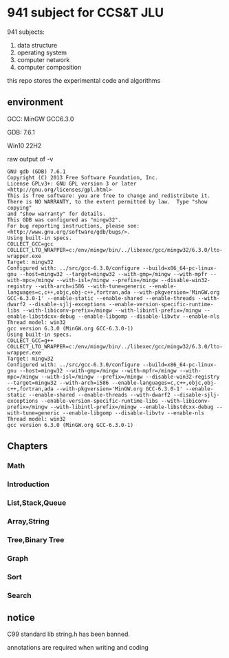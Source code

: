 # 941 subject for CCS&T JLU

941 subjects:

1. data structure
2. operating system
3. computer network
4. computer composition

this repo stores the experimental code and algorithms

## environment

GCC: MinGW GCC6.3.0

GDB: 7.6.1

Win10 22H2

raw output of -v

```text
GNU gdb (GDB) 7.6.1
Copyright (C) 2013 Free Software Foundation, Inc.
License GPLv3+: GNU GPL version 3 or later <http://gnu.org/licenses/gpl.html>
This is free software: you are free to change and redistribute it.
There is NO WARRANTY, to the extent permitted by law.  Type "show copying"
and "show warranty" for details.
This GDB was configured as "mingw32".
For bug reporting instructions, please see:
<http://www.gnu.org/software/gdb/bugs/>.
Using built-in specs.
COLLECT_GCC=gcc
COLLECT_LTO_WRAPPER=c:/env/mingw/bin/../libexec/gcc/mingw32/6.3.0/lto-wrapper.exe
Target: mingw32
Configured with: ../src/gcc-6.3.0/configure --build=x86_64-pc-linux-gnu --host=mingw32 --target=mingw32 --with-gmp=/mingw --with-mpfr --with-mpc=/mingw --with-isl=/mingw --prefix=/mingw --disable-win32-registry --with-arch=i586 --with-tune=generic --enable-languages=c,c++,objc,obj-c++,fortran,ada --with-pkgversion='MinGW.org GCC-6.3.0-1' --enable-static --enable-shared --enable-threads --with-dwarf2 --disable-sjlj-exceptions --enable-version-specific-runtime-libs --with-libiconv-prefix=/mingw --with-libintl-prefix=/mingw --enable-libstdcxx-debug --enable-libgomp --disable-libvtv --enable-nls
Thread model: win32
gcc version 6.3.0 (MinGW.org GCC-6.3.0-1)
Using built-in specs.
COLLECT_GCC=g++
COLLECT_LTO_WRAPPER=c:/env/mingw/bin/../libexec/gcc/mingw32/6.3.0/lto-wrapper.exe
Target: mingw32
Configured with: ../src/gcc-6.3.0/configure --build=x86_64-pc-linux-gnu --host=mingw32 --with-gmp=/mingw --with-mpfr=/mingw --with-mpc=/mingw --with-isl=/mingw --prefix=/mingw --disable-win32-registry --target=mingw32 --with-arch=i586 --enable-languages=c,c++,objc,obj-c++,fortran,ada --with-pkgversion='MinGW.org GCC-6.3.0-1' --enable-static --enable-shared --enable-threads --with-dwarf2 --disable-sjlj-exceptions --enable-version-specific-runtime-libs --with-libiconv-prefix=/mingw --with-libintl-prefix=/mingw --enable-libstdcxx-debug --with-tune=generic --enable-libgomp --disable-libvtv --enable-nls
Thread model: win32
gcc version 6.3.0 (MinGW.org GCC-6.3.0-1)
```


## Chapters

### Math

### Introduction

### List,Stack,Queue

### Array,String

### Tree,Binary Tree

### Graph

### Sort

### Search



## notice

C99 standard lib string.h has been banned.

annotations are required when writing and coding

